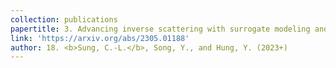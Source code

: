 ```yaml
---
collection: publications
papertitle: 3. Advancing inverse scattering with surrogate modeling and Bayesian inference for functional inputs
link: 'https://arxiv.org/abs/2305.01188'
author: 18. <b>Sung, C.-L.</b>, Song, Y., and Hung, Y. (2023+)
---
```

